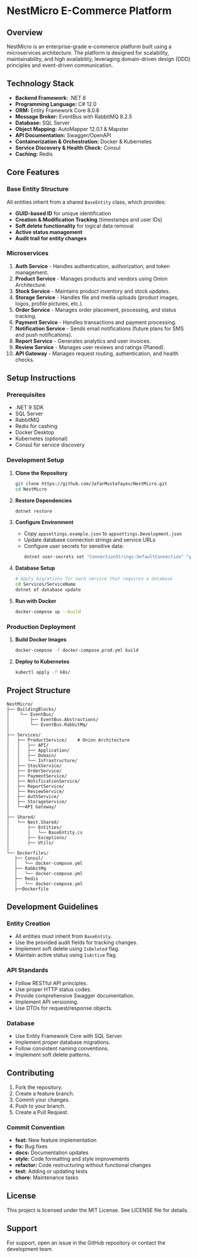 # NestMicro E-Commerce Platform

## Overview
NestMicro is an enterprise-grade e-commerce platform built using a microservices architecture. The platform is designed for scalability, maintainability, and high availability, leveraging domain-driven design (DDD) principles and event-driven communication.

## Technology Stack

- **Backend Framework:** .NET 8
- **Programming Language:** C# 12.0
- **ORM:** Entity Framework Core 8.0.8
- **Message Broker:** EventBus with RabbitMQ 8.2.5
- **Database:** SQL Server
- **Object Mapping:** AutoMapper 12.0.1 & Mapster
- **API Documentation:** Swagger/OpenAPI
- **Containerization & Orchestration:** Docker & Kubernetes
- **Service Discovery & Health Check:** Consul
- **Caching:** Redis

## Core Features

### Base Entity Structure
All entities inherit from a shared `BaseEntity` class, which provides:

- **GUID-based ID** for unique identification
- **Creation & Modification Tracking** (timestamps and user IDs)
- **Soft delete functionality** for logical data removal
- **Active status management**
- **Audit trail for entity changes**

### Microservices

1. **Auth Service** - Handles authentication, authorization, and token management.
2. **Product Service** - Manages products and vendors using Onion Architecture.
3. **Stock Service** - Maintains product inventory and stock updates.
4. **Storage Service** - Handles file and media uploads (product images, logos, profile pictures, etc.).
5. **Order Service** - Manages order placement, processing, and status tracking.
6. **Payment Service** - Handles transactions and payment processing.
7. **Notification Service** - Sends email notifications (future plans for SMS and push notifications).
8. **Report Service** - Generates analytics and user invoices.
9. **Review Service** - Manages user reviews and ratings (Planed).
10. **API Gateway** - Manages request routing, authentication, and health checks.

## Setup Instructions

### Prerequisites

- .NET 9 SDK
- SQL Server
- RabbitMQ
- Redis for cashing 
- Docker Desktop
- Kubernetes (optional)
- Consul for service discovery

### Development Setup

1. **Clone the Repository**
   ```bash
   git clone https://github.com/JafarMustafayev/NestMicro.git
   cd NestMicro
   ```

2. **Restore Dependencies**
   ```bash
   dotnet restore
   ```

3. **Configure Environment**
    - Copy `appsettings.example.json` to `appsettings.Development.json`
    - Update database connection strings and service URLs
    - Configure user secrets for sensitive data:
      ```bash
      dotnet user-secrets set "ConnectionStrings:DefaultConnection" "your_connection_string"
      ```

4. **Database Setup**
   ```bash
   # Apply migrations for each service that requires a database
   cd Services/ServiceName
   dotnet ef database update
   ```

5. **Run with Docker**
   ```bash
   docker-compose up --build
   ```

### Production Deployment

1. **Build Docker Images**
   ```bash
   docker-compose -f docker-compose.prod.yml build
   ```

2. **Deploy to Kubernetes**
   ```bash
   kubectl apply -f k8s/
   ```

## Project Structure

```plaintext
NestMicro/
├── BuildingBlocks/
│    └── EventBus/
│        ├── EventBus.Abstractions/
│        └── EventBus.RabbitMq/
│
├── Services/
│   ├── ProductService/    # Onion Architecture
│   │   ├── API/
│   │   ├── Application/
│   │   ├── Domain/
│   │   └── Infrastructure/
│   ├── StockService/
│   ├── OrderService/
│   ├── PaymentService/
│   ├── NotificationService/
│   ├── ReportService/
│   ├── ReviewService/
│   ├── AuthService/
│   ├── StorageService/
│   └──API Gateway/
│ 
├── Shared/
│   └── Nest.Shared/
│       ├── Entities/
│       │   └── BaseEntity.cs
│       ├── Exceptions/
│       ├── Utils/
│ 
└── Dockerfiles/
   ├── Consul/
   │   └── docker-compose.yml
   ├── RabbitMq
   │   └── docker-compose.yml
   ├── Redis
   │   └── docker-compose.yml
   ├──Dockerfile
```

## Development Guidelines

### Entity Creation

- All entities must inherit from `BaseEntity`.
- Use the provided audit fields for tracking changes.
- Implement soft delete using `IsDeleted` flag.
- Maintain active status using `IsActive` flag.

### API Standards

- Follow RESTful API principles.
- Use proper HTTP status codes.
- Provide comprehensive Swagger documentation.
- Implement API versioning.
- Use DTOs for request/response objects.

### Database

- Use Entity Framework Core with SQL Server.
- Implement proper database migrations.
- Follow consistent naming conventions.
- Implement soft delete patterns.

## Contributing

1. Fork the repository.
2. Create a feature branch.
3. Commit your changes.
4. Push to your branch.
5. Create a Pull Request.

### Commit Convention

- **feat:** New feature implementation
- **fix:** Bug fixes
- **docs:** Documentation updates
- **style:** Code formatting and style improvements
- **refactor:** Code restructuring without functional changes
- **test:** Adding or updating tests
- **chore:** Maintenance tasks

## License

This project is licensed under the MIT License. See LICENSE file for details.

## Support

For support, open an issue in the GitHub repository or contact the development team.

